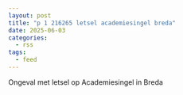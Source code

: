 ```yaml
---
layout: post
title: "p 1 216265 letsel academiesingel breda"
date: 2025-06-03
categories: 
  - rss
tags: 
  - feed
---
```


Ongeval met letsel op Academiesingel in Breda
